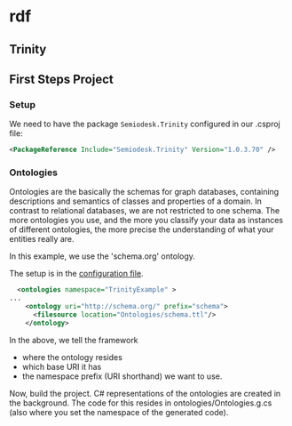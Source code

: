 # rdf

## Trinity

## First Steps Project

### Setup

We need to have the package `Semiodesk.Trinity` configured in our .csproj file:

```xml
<PackageReference Include="Semiodesk.Trinity" Version="1.0.3.70" />
```

### Ontologies

Ontologies are the basically the schemas for graph databases, containing descriptions and semantics of classes and
properties of a domain.  In contrast to relational databases, we are not restricted to one schema.
The more ontologies you use, and the more you classify your data as instances of different ontologies,
the more precise the understanding of what your entities really are.

In this example, we use the 'schema.org' ontology.

The setup is in the [configuration file](./src/ontologies.config).

```xml
  <ontologies namespace="TrinityExample" >
...
    <ontology uri="http://schema.org/" prefix="schema">
      <filesource location="Ontologies/schema.ttl"/>
    </ontology>
```

In the above, we tell the framework

- where the ontology resides
- which base URI it has
- the namespace prefix (URI shorthand) we want to use.

Now, build the project.  C# representations of the ontologies are created in the background.
The code for this resides in ontologies/Ontologies.g.cs (also where you set the namespace of the generated code).

